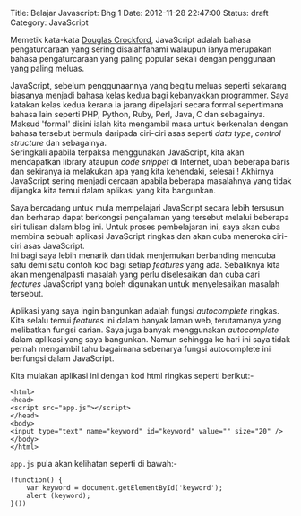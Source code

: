 Title: Belajar Javascript: Bhg 1
Date: 2012-11-28 22:47:00
Status: draft
Category: JavaScript

Memetik kata-kata [Douglas Crockford][1], JavaScript adalah bahasa 
pengaturcaraan yang sering disalahfahami walaupun ianya merupakan bahasa 
pengaturcaraan yang paling popular sekali dengan penggunaan yang paling meluas.  

JavaScript, sebelum penggunaannya yang begitu meluas seperti sekarang biasanya 
menjadi bahasa kelas kedua bagi kebanyakkan programmer. Saya katakan kelas 
kedua kerana ia jarang dipelajari secara formal sepertimana bahasa lain seperti 
PHP, Python, Ruby, Perl, Java, C dan sebagainya. Maksud 'formal' disini ialah 
kita mengambil masa untuk berkenalan dengan bahasa tersebut bermula daripada 
ciri-ciri asas seperti *data type*, *control structure* dan sebagainya.  
Seringkali apabila terpaksa menggunakan JavaScript, kita akan mendapatkan 
library ataupun *code snippet* di Internet, ubah beberapa baris dan sekiranya 
ia melakukan apa yang kita kehendaki, selesai ! Akhirnya JavaScript sering 
menjadi cercaan apabila beberapa masalahnya yang tidak dijangka kita temui 
dalam aplikasi yang kita bangunkan.

Saya bercadang untuk mula mempelajari JavaScript secara lebih tersusun dan 
berharap dapat berkongsi pengalaman yang tersebut melalui beberapa siri tulisan 
dalam blog ini. Untuk proses pembelajaran ini, saya akan cuba membina sebuah 
aplikasi JavaScript ringkas dan akan cuba meneroka ciri-ciri asas JavaScript.  
Ini bagi saya lebih menarik dan tidak menjemukan berbanding mencuba satu demi 
satu contoh kod bagi setiap *features* yang ada. Sebaliknya kita akan 
mengenalpasti masalah yang perlu diselesaikan dan cuba cari *features* 
JavaScript yang boleh digunakan untuk menyelesaikan masalah tersebut.

Aplikasi yang saya ingin bangunkan adalah fungsi *autocomplete* ringkas. Kita 
selalu temui *features* ini dalam banyak laman web, terutamanya yang melibatkan 
fungsi carian. Saya juga banyak menggunakan *autocomplete* dalam aplikasi yang 
saya bangunkan. Namun sehingga ke hari ini saya tidak pernah mengambil tahu 
bagaimana sebenarya fungsi autocomplete ini berfungsi dalam JavaScript.

Kita mulakan aplikasi ini dengan kod html ringkas seperti berikut:-

    <html>
    <head>
    <script src="app.js"></script>
    </head>
    <body>
    <input type="text" name="keyword" id="keyword" value="" size="20" />
    </body>
    </html>

`app.js` pula akan kelihatan seperti di bawah:-

    (function() {
        var keyword = document.getElementById('keyword');
        alert (keyword);
    }())

[1]:http://javascript.crockford.com/
[2]:http://stackoverflow.com/questions/1634268/explain-javascripts-encapsulated-anonymous-function-syntax
